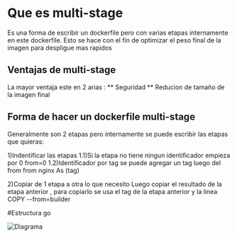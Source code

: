 # Que es multi-stage

Es una forma de escribir un dockerfile pero con varias etapas internamente en este dockerfile. Esto se hace con el fin de optimizar el peso final de la imagen para despligue mas rapidos 

## Ventajas de multi-stage

La mayor ventaja este en 2 arias :
 **  Seguridad 
 **  Reducion de tamaño de la imagen final

## Forma de hacer un dockerfile multi-stage

Generalmente son 2 etapas pero internamente se puede escribir las etapas que quieras:

1)Indentificar las etapas
1.1)Si la etapa no tiene ningun identificador empieza por 0 
from=0
1.2)Identificador por tag se puede agregar un tag luego del from 
from nginx As (tag)

2)Copiar de 1 etapa a otra lo que necesito
Luego copiar el resultado de la etapa anterior , para copiarlo se usa el tag de la etapa anterior y la linea
COPY --from=builder 


#Estructura go

![Diagrama]()

